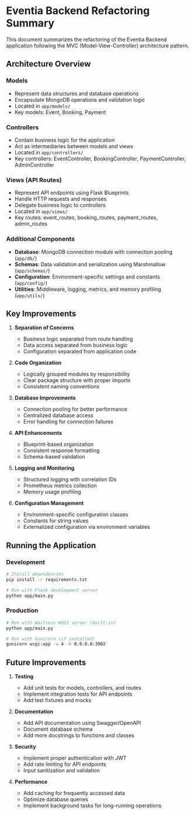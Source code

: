 # Eventia Backend Refactoring Summary

This document summarizes the refactoring of the Eventia Backend application following the MVC (Model-View-Controller) architecture pattern.

## Architecture Overview

### Models
- Represent data structures and database operations
- Encapsulate MongoDB operations and validation logic
- Located in `app/models/`
- Key models: Event, Booking, Payment

### Controllers
- Contain business logic for the application
- Act as intermediaries between models and views
- Located in `app/controllers/`
- Key controllers: EventController, BookingController, PaymentController, AdminController

### Views (API Routes)
- Represent API endpoints using Flask Blueprints
- Handle HTTP requests and responses
- Delegate business logic to controllers
- Located in `app/views/`
- Key routes: event_routes, booking_routes, payment_routes, admin_routes

### Additional Components
- **Database**: MongoDB connection module with connection pooling (`app/db/`)
- **Schemas**: Data validation and serialization using Marshmallow (`app/schemas/`)
- **Configuration**: Environment-specific settings and constants (`app/config/`)
- **Utilities**: Middleware, logging, metrics, and memory profiling (`app/utils/`)

## Key Improvements

1. **Separation of Concerns**
   - Business logic separated from route handling
   - Data access separated from business logic
   - Configuration separated from application code

2. **Code Organization**
   - Logically grouped modules by responsibility
   - Clear package structure with proper imports
   - Consistent naming conventions

3. **Database Improvements**
   - Connection pooling for better performance
   - Centralized database access
   - Error handling for connection failures

4. **API Enhancements**
   - Blueprint-based organization
   - Consistent response formatting
   - Schema-based validation

5. **Logging and Monitoring**
   - Structured logging with correlation IDs
   - Prometheus metrics collection
   - Memory usage profiling

6. **Configuration Management**
   - Environment-specific configuration classes
   - Constants for string values
   - Externalized configuration via environment variables

## Running the Application

### Development
```bash
# Install dependencies
pip install -r requirements.txt

# Run with Flask development server
python app/main.py
```

### Production
```bash
# Run with Waitress WSGI server (built-in)
python app/main.py

# Run with Gunicorn (if installed)
gunicorn wsgi:app -w 4 -b 0.0.0.0:3002
```

## Future Improvements

1. **Testing**
   - Add unit tests for models, controllers, and routes
   - Implement integration tests for API endpoints
   - Add test fixtures and mocks

2. **Documentation**
   - Add API documentation using Swagger/OpenAPI
   - Document database schema
   - Add more docstrings to functions and classes

3. **Security**
   - Implement proper authentication with JWT
   - Add rate limiting for API endpoints
   - Input sanitization and validation

4. **Performance**
   - Add caching for frequently accessed data
   - Optimize database queries
   - Implement background tasks for long-running operations 